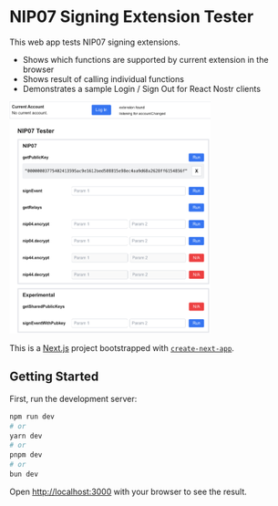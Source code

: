 # NIP07 Signing Extension Tester

This web app tests NIP07 signing extensions.

- Shows which functions are supported by current extension in the browser
- Shows result of calling individual functions
- Demonstrates a sample Login / Sign Out for React Nostr clients

<img src="./screenshot.png" alt="Screenshot of NIP07 Signing Extension Tester" width="70%" />

This is a [Next.js](https://nextjs.org) project bootstrapped with [`create-next-app`](https://nextjs.org/docs/app/api-reference/cli/create-next-app).

## Getting Started

First, run the development server:

```bash
npm run dev
# or
yarn dev
# or
pnpm dev
# or
bun dev
```

Open [http://localhost:3000](http://localhost:3000) with your browser to see the result.
